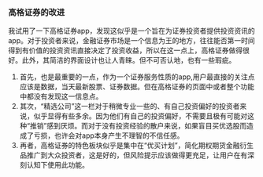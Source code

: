 
### 高格证券的改进
我试用了一下高格证券app，发现这似乎是一个旨在为证券投资者提供投资资讯的app。对于投资者来说，金融证券市场是一个信息为王的地方，往往能否第一时间得到有价值的投资资讯直接决定了投资收益，所以在这一点上，高格证券做得很好。此外，其简洁的界面设计也让人青睐。但不可否认地，也有一些瑕疵。
1. 首先，也是最重要的一点，作为一个证券服务性质的app,用户最直接的关注点应该是数据，当天最新股票、证券数据。但在高格证券的页面中或者整个功能中都没有发现这一信息点。
2. 其次，“精选公司”这一栏对于稍微专业一些的、有自己投资偏好的投资者来说，似乎显得有些多余。因为他们有自己的投资偏好，不需要且极有可能对这种“推销”感到厌烦。而对于没有投资经验的散户来说，如果盲目买优选股而造成了亏损，也许会对app本身产生不理智的不信任感。
3. 再者，高格证券的特色板块似乎是集中在“优买计划”，简化期权期货金融衍生品推广到大众投资者，这是好的，但风险提示应该做得更充足，让用户在有深刻认知下使用此功能。








```python

```
